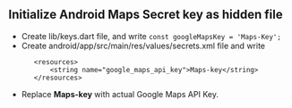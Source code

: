 ## Initialize Android Maps Secret key as hidden file

- Create lib/keys.dart file, and write ```const googleMapsKey = 'Maps-Key';```
- Create android/app/src/main/res/values/secrets.xml file and write
    ```<?xml version="1.0" encoding="utf-8"?>
       <resources>
           <string name="google_maps_api_key">Maps-key</string>
       </resources>
    ```
- Replace **Maps-key** with actual Google Maps API Key.
